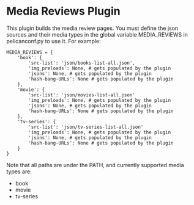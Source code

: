 # Media Reviews Plugin

This plugin builds the media review pages. You must define the json sources and
their media types in the global variable MEDIA_REVIEWS in pelicanconf.py to use
it. For example:

    MEDIA_REVIEWS = {
        'book': {
            'src-list': 'json/books-list-all.json',
            'img_preloads': None, # gets populated by the plugin
            'jsons': None, # gets populated by the plugin
            'hash-bang-URLs': None # gets populated by the plugin
        },
        'movie': {
            'src-list': 'json/movies-list-all.json'
            'img_preloads': None, # gets populated by the plugin
            'jsons': None, # gets populated by the plugin
            'hash-bang-URLs': None # gets populated by the plugin
        },
        'tv-series': {
            'src-list': 'json/tv-series-list-all.json'
            'img_preloads': None, # gets populated by the plugin
            'jsons': None, # gets populated by the plugin
            'hash-bang-URLs': None # gets populated by the plugin
        }
    }

Note that all paths are under the PATH, and currently supported media types are:
- book
- movie
- tv-series
